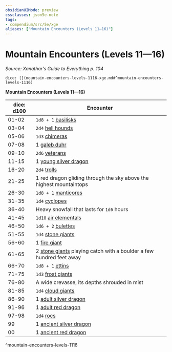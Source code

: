 ```yaml
---
obsidianUIMode: preview
cssclasses: json5e-note
tags:
- compendium/src/5e/xge
aliases: ["Mountain Encounters (Levels 11—16)"]
---
```

# Mountain Encounters (Levels 11—16)
*Source: Xanathar's Guide to Everything p. 104* 

`dice: [](mountain-encounters-levels-1116-xge.md#^mountain-encounters-levels-1116)`

**Mountain Encounters (Levels 11—16)**

| dice: d100 | Encounter |
|------------|-----------|
| 01-02 | `1d8 + 1` [basilisks](/compendium/bestiary/monstrosity/basilisk.md) |
| 03-04 | `2d4` [hell hounds](/compendium/bestiary/fiend/hell-hound.md) |
| 05-06 | `1d3` [chimeras](/compendium/bestiary/monstrosity/chimera.md) |
| 07-08 | 1 [galeb duhr](/compendium/bestiary/elemental/galeb-duhr.md) |
| 09-10 | `2d6` [veterans](/compendium/bestiary/humanoid/veteran.md) |
| 11-15 | 1 [young silver dragon](/compendium/bestiary/dragon/young-silver-dragon.md) |
| 16-20 | `2d4` [trolls](/compendium/bestiary/giant/troll.md) |
| 21-25 | 1 red dragon gliding through the sky above the highest mountaintops |
| 26-30 | `1d8 + 1` [manticores](/compendium/bestiary/monstrosity/manticore.md) |
| 31-35 | `1d4` [cyclopes](/compendium/bestiary/giant/cyclops.md) |
| 36-40 | Heavy snowfall that lasts for `1d6` hours |
| 41-45 | `1d10` [air elementals](/compendium/bestiary/elemental/air-elemental.md) |
| 46-50 | `1d6 + 2` [bulettes](/compendium/bestiary/monstrosity/bulette.md) |
| 51-55 | `1d4` [stone giants](/compendium/bestiary/giant/stone-giant.md) |
| 56-60 | 1 [fire giant](/compendium/bestiary/giant/fire-giant.md) |
| 61-65 | 2 [stone giants](/compendium/bestiary/giant/stone-giant.md) playing catch with a boulder a few hundred feet away |
| 66-70 | `1d8 + 1` [ettins](/compendium/bestiary/giant/ettin.md) |
| 71-75 | `1d3` [frost giants](/compendium/bestiary/giant/frost-giant.md) |
| 76-80 | A wide crevasse, its depths shrouded in mist |
| 81-85 | `1d4` [cloud giants](/compendium/bestiary/giant/cloud-giant.md) |
| 86-90 | 1 [adult silver dragon](/compendium/bestiary/dragon/adult-silver-dragon.md) |
| 91-96 | 1 [adult red dragon](/compendium/bestiary/dragon/adult-red-dragon.md) |
| 97-98 | `1d4` [rocs](/compendium/bestiary/monstrosity/roc.md) |
| 99 | 1 [ancient silver dragon](/compendium/bestiary/dragon/ancient-silver-dragon.md) |
| 00 | 1 [ancient red dragon](/compendium/bestiary/dragon/ancient-red-dragon.md) |
^mountain-encounters-levels-1116